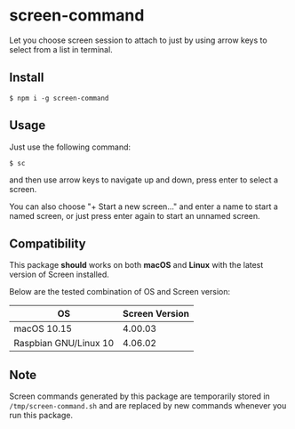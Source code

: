 # screen-command

Let you choose screen session to attach to just by using arrow keys to select from a list in terminal. 

## Install

`$ npm i -g screen-command`

## Usage

Just use the following command: 

`$ sc`

and then use arrow keys to navigate up and down, press enter to select a screen. 

You can also choose "+ Start a new screen..." and enter a name to start a named screen, or just press enter again to start an unnamed screen. 

## Compatibility

This package **should** works on both **macOS** and **Linux** with the latest version of Screen installed. 

Below are the tested combination of OS and Screen version: 

| OS                    | Screen Version |
| --------------------- | -------------- |
| macOS 10.15           | 4.00.03        |
| Raspbian GNU/Linux 10 | 4.06.02        |

## Note

Screen commands generated by this package are temporarily stored in `/tmp/screen-command.sh` and are replaced by new commands whenever you run this package. 
